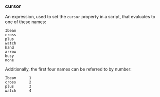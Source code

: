 ### cursor

An expression, used to set the `cursor` property in a script, that evaluates to one of these names:

```
Ibeam
cross
plus
watch
hand
arrow
busy
none
```

Additionally, the first four names can be referred to by number:

```
Ibeam      1
cross      2
plus       3
watch      4
```

